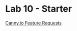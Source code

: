 # Lab 10 - Starter

[Canny.io Feature Requests](https://cse110-lab10-maxrivett.canny.io/feature-requests)
